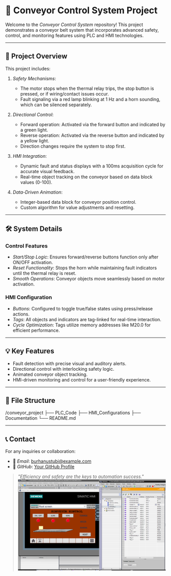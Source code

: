 # 🚀 Conveyor Control System Project

Welcome to the *Conveyor Control System* repository! This project demonstrates a conveyor belt system that incorporates advanced safety, control, and monitoring features using PLC and HMI technologies.

---

## 📜 Project Overview

This project includes:

1. *Safety Mechanisms*:
   - The motor stops when the thermal relay trips, the stop button is pressed, or if wiring/contact issues occur.
   - Fault signaling via a red lamp blinking at 1 Hz and a horn sounding, which can be silenced separately.

2. *Directional Control*:
   - Forward operation: Activated via the forward button and indicated by a green light.
   - Reverse operation: Activated via the reverse button and indicated by a yellow light.
   - Direction changes require the system to stop first.

3. *HMI Integration*:
   - Dynamic fault and status displays with a 100ms acquisition cycle for accurate visual feedback.
   - Real-time object tracking on the conveyor based on data block values (0-100).

4. *Data-Driven Animation*:
   - Integer-based data block for conveyor position control.
   - Custom algorithm for value adjustments and resetting.

---

## 🛠 System Details

### Control Features
- *Start/Stop Logic*: Ensures forward/reverse buttons function only after ON/OFF activation.
- *Reset Functionality*: Stops the horn while maintaining fault indicators until the thermal relay is reset.
- *Smooth Operations*: Conveyor objects move seamlessly based on motor activation.

### HMI Configuration
- *Buttons*: Configured to toggle true/false states using press/release actions.
- *Tags*: All objects and indicators are tag-linked for real-time interaction.
- *Cycle Optimization*: Tags utilize memory addresses like M20.0 for efficient performance.

---

## 💡 Key Features

- Fault detection with precise visual and auditory alerts.
- Directional control with interlocking safety logic.
- Animated conveyor object tracking.
- HMI-driven monitoring and control for a user-friendly experience.

---

## 📂 File Structure


/conveyor_project
├── PLC_Code
├── HMI_Configurations
├── Documentation
└── README.md


---

## 📞 Contact

For any inquiries or collaboration:

- 📧 *Email*: burhanustubi@example.com
- 🐙 *GitHub*: [Your GitHub Profile](https://github.com)

> *"Efficiency and safety are the keys to automation success."*
![konveyor](https://github.com/elfaltntas/CONVEYOR-BELT/blob/main/images/Ekran%20g%C3%B6r%C3%BCnt%C3%BCs%C3%BC%202024-12-22%20130516.png)
